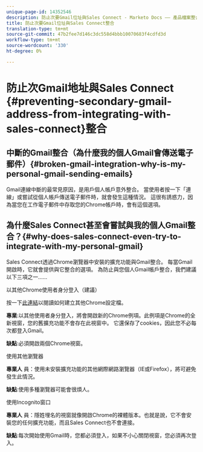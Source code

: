 ```yaml
---
unique-page-id: 14352546
description: 防止次要Gmail位址與Sales Connect - Marketo Docs —— 產品檔案整合
title: 防止次要Gmail位址與Sales Connect整合
translation-type: tm+mt
source-git-commit: 47b2fee7d146c3dc558d4bbb10070683f4cdfd3d
workflow-type: tm+mt
source-wordcount: '330'
ht-degree: 0%

---
```



# 防止次Gmail地址與Sales Connect {#preventing-secondary-gmail-address-from-integrating-with-sales-connect}整合

## 中斷的Gmail整合（為什麼我的個人Gmail會傳送電子郵件）{#broken-gmail-integration-why-is-my-personal-gmail-sending-emails}

Gmail連線中斷的最常見原因，是用戶個人帳戶意外整合。 當使用者按一下「連線」或嘗試從個人帳戶傳送電子郵件時，就會發生這種情況。 這很有誘惑力，因為當您在工作電子郵件中存取您的Chrome帳戶時，會有這個選項。

## 為什麼Sales Connect甚至會嘗試與我的個人Gmail整合？{#why-does-sales-connect-even-try-to-integrate-with-my-personal-gmail}

Sales Connect透過Chrome瀏覽器中安裝的擴充功能與Gmail整合。 每當Gmail開啟時，它就會提供與它整合的選項。 為防止與您個人Gmail帳戶整合，我們建議以下三項之一……

以其他Chrome使用者身分登入（建議）

按一下[此連結](http://support.google.com/chrome/answer/2364824?hl=en)以閱讀如何建立其他Chrome設定檔。

**專業**:以其他使用者身分登入，將會開啟新的Chrome例項。此例項是Chrome的全新視窗，您的舊擴充功能不會存在此視窗中。 它還保存了cookies，因此您不必每次都登入Gmail。

**缺點**:必須開啟兩個Chrome視窗。

使用其他瀏覽器

**專業人** 員：使用未安裝擴充功能的其他網際網路瀏覽器（IE或Firefox），將可避免發生此情況。

**缺點**:使用多種瀏覽器可能會很煩人。

使用Incognito窗口

**專業人** 員：隱姓埋名的視窗就像開啟Chrome的裸體版本。也就是說，它不會安裝您的任何擴充功能，而且Sales Connect也不會連接。

**缺點**:每次開始使用Gmail時，您都必須登入，如果不小心關閉視窗，您必須再次登入。
